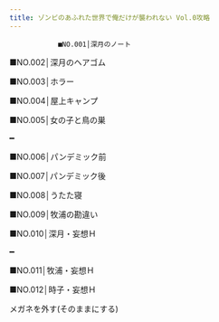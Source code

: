 ```yaml
---
title: ゾンビのあふれた世界で俺だけが襲われない Vol.0攻略
---
```


                ■NO.001│深月のノート

■NO.002│深月のヘアゴム

■NO.003│ホラー

■NO.004│屋上キャンプ

■NO.005│女の子と鳥の巣

━

■NO.006│パンデミック前

■NO.007│パンデミック後

■NO.008│うたた寝

■NO.009│牧浦の勘違い

■NO.010│深月・妄想Ｈ

━

■NO.011│牧浦・妄想Ｈ

■NO.012│時子・妄想Ｈ

メガネを外す(そのままにする)


              
